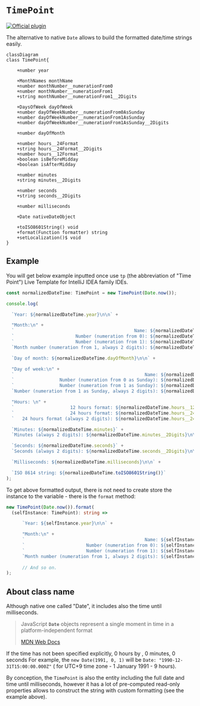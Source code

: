# `TimePoint`

[![Official plugin](https://img.shields.io/badge/IntelliJ_IDEA_Live_Template-tp-blue.svg?style=flat)](https://plugins.jetbrains.com/plugin/17638-yamato-daiwa-es-extensions)


The alternative to native `Date` allows to build the formatted date/time strings easily.

```mermaid
classDiagram
class TimePoint{

    +number year
  
    +MonthNames monthName
    +number monthNumber__numerationFrom0
    +number monthNumber__numerationFrom1
    +string monthNumber__numerationFrom1__2Digits
  
    +DaysOfWeek dayOfWeek
    +number dayOfWeekNumber__numerationFrom0AsSunday
    +number dayOfWeekNumber__numerationFrom1AsSunday
    +number dayOfWeekNumber__numerationFrom1AsSunday__2Digits
  
    +number dayOfMonth
  
    +number hours__24Format
    +string hours__24Format__2Digits
    +number hours__12Format
    +boolean isBeforeMidday
    +boolean isAfterMidday
  
    +number minutes
    +string minutes__2Digits
  
    +number seconds
    +string seconds__2Digits
  
    +number milliseconds
  
    +Date nativeDateObject
  
    +toISO8601String() void
    +format(Function formatter) string
    +setLocalization()$ void
}
```

## Example

You will get below example inputted once use `tp` (the abbreviation of "Time Point") Live Template for 
IntelliJ IDEA family IDEs.

```typescript
const normalizedDateTime: TimePoint = new TimePoint(Date.now());

console.log(

  `Year: ${normalizedDateTime.year}\n\n` +

  "Month:\n" +
  `                                             Name: ${normalizedDateTime.monthName}\n` +
  `                       Number (numeration from 0): ${normalizedDateTime.monthNumber__numerationFrom0}\n` +
  `                       Number (numeration from 1): ${normalizedDateTime.monthNumber__numerationFrom1}\n` +
  `Month number (numeration from 1, always 2 digits): ${normalizedDateTime.monthNumber__numerationFrom1__2Digits}\n\n` +

  `Day of month: ${normalizedDateTime.dayOfMonth}\n\n` +

  "Day of week:\n" +
  `                                                 Name: ${normalizedDateTime.dayOfWeek}\n` +
  `                 Number (numeration from 0 as Sunday): ${normalizedDateTime.dayOfWeekNumber__numerationFrom0AsSunday}\n` +
  `                 Number (numeration from 1 as Sunday): ${normalizedDateTime.dayOfWeekNumber__numerationFrom1AsSunday}\n` +
  `Number (numeration from 1 as Sunday, always 2 digits): ${normalizedDateTime.dayOfWeekNumber__numerationFrom1AsSunday__2Digits}\n\n` +

  "Hours: \n" +
  `                     12 hours format: ${normalizedDateTime.hours__12Format} ${normalizedDateTime.isBeforeMidday ? "AM" : "PM"}\n` +
  `                     24 hours format: ${normalizedDateTime.hours__24Format}\n` +
  `   24 hours format (always 2 digits): ${normalizedDateTime.hours__24Format__2Digits}\n\n` +

  `Minutes: ${normalizedDateTime.minutes}` +
  `Minutes (always 2 digits): ${normalizedDateTime.minutes__2Digits}\n\n` +

  `Seconds: ${normalizedDateTime.seconds}` +
  `Seconds (always 2 digits): ${normalizedDateTime.seconds__2Digits}\n\n` +

  `Milliseconds: ${normalizedDateTime.milliseconds}\n\n` +

  `ISO 8614 string: ${normalizedDateTime.toISO8601String()}`
);
```

To get above formatted output, there is not need to create store the instance to the variable - there is the `format` method:

```typescript
new TimePoint(Date.now()).format(
  (selfInstance: TimePoint): string =>

      `Year: ${selfInstance.year}\n\n` +

      "Month:\n" +
      `                                             Name: ${selfInstance.monthName}\n` +
      `                       Number (numeration from 0): ${selfInstance.monthNumber__numerationFrom0}\n` +
      `                       Number (numeration from 1): ${selfInstance.monthNumber__numerationFrom1}\n` +
      `Month number (numeration from 1, always 2 digits): ${selfInstance.monthNumber__numerationFrom1__2Digits}`
      
      // And so on.
);
```


## About class name

Although native one called "Date", it includes also the time until milliseconds.

> JavaScript **`Date`** objects represent a single moment in time in a platform-independent format
>
> [MDN Web Docs](https://developer.mozilla.org/en-US/docs/Web/JavaScript/Reference/Global_Objects/Date)


If the time has not been specified explicitly, 0 hours by , 0 minutes, 0 seconds
For example, the `new Date(1991, 0, 1)` will be `Date: "1990-12-31T15:00:00.000Z"` (
for UTC+9 time zone - 1 January 1991 - 9 hours).

By conception, the `TimePoint` is also the entity including the full date and time until milliseconds,
however it has a lot of pre-computed read-only properties allows to construct the string with custom formatting 
(see the example above).
